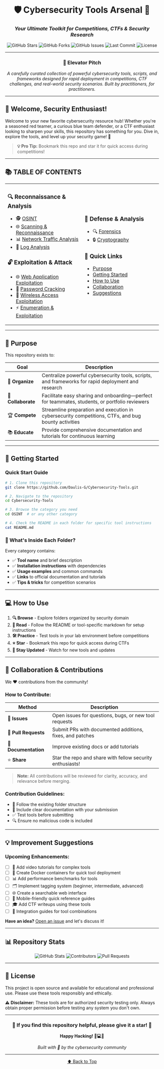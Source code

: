 <div align="center">

# 🛡️ Cybersecurity Tools Arsenal 🔐

### *Your Ultimate Toolkit for Competitions, CTFs & Security Research*

![GitHub Stars](https://img.shields.io/github/stars/Daulis-G/Cybersecurity-Tools?style=social)
![GitHub Forks](https://img.shields.io/github/forks/Daulis-G/Cybersecurity-Tools?style=social)
![GitHub Issues](https://img.shields.io/github/issues/Daulis-G/Cybersecurity-Tools)
![Last Commit](https://img.shields.io/github/last-commit/Daulis-G/Cybersecurity-Tools)
![License](https://img.shields.io/badge/license-MIT-blue.svg)

---

### 🎯 **Elevator Pitch**

*A carefully curated collection of powerful cybersecurity tools, scripts, and frameworks designed for rapid deployment in competitions, CTF challenges, and real-world security scenarios. Built by practitioners, for practitioners.*

</div>

---

## 👋 Welcome, Security Enthusiast!

Welcome to your new favorite cybersecurity resource hub! Whether you're a seasoned red teamer, a curious blue team defender, or a CTF enthusiast looking to sharpen your skills, this repository has something for you. Dive in, explore the tools, and level up your security game! 🚀

> **💡 Pro Tip:** Bookmark this repo and star it for quick access during competitions!

---

## 📚 TABLE OF CONTENTS

<table>
<tr>
<td width="50%">

### 🔍 **Reconnaissance & Analysis**
- 🕵️ [OSINT](OSINT/)
- 🌐 [Scanning & Reconnaissance](Scanning%20%26%20Reconnaissance/)
- 📊 [Network Traffic Analysis](Network%20Traffic%20Analysis/)
- 📝 [Log Analysis](Log%20Analysis/)

### 🔓 **Exploitation & Attack**
- 🌐 [Web Application Exploitation](Web%20Application%20Exploitation/)
- 🔑 [Password Cracking](Password%20Cracking/)
- 📡 [Wireless Access Exploitation](Wireless%20Access%20Exploitation/)
- ⚡ [Enumeration & Exploitation](Enumeration%20%26%20Exploitation/)

</td>
<td width="50%">

### 🔐 **Defense & Analysis**
- 🔍 [Forensics](Forensics/)
- 🔒 [Cryptography](Cryptography/)

### 🎯 **Quick Links**
- [Purpose](#-purpose)
- [Getting Started](#-getting-started)
- [How to Use](#-how-to-use)
- [Collaboration](#-collaboration--contributions)
- [Suggestions](#-improvement-suggestions)

</td>
</tr>
</table>

---

## 🎯 Purpose

This repository exists to:

| Goal | Description |
|------|-------------|
| 🍏 **Organize** | Centralize powerful cybersecurity tools, scripts, and frameworks for rapid deployment and research |
| 🤝 **Collaborate** | Facilitate easy sharing and onboarding—perfect for teammates, students, or portfolio reviewers |
| 🏆 **Compete** | Streamline preparation and execution in cybersecurity competitions, CTFs, and bug bounty activities |
| 📚 **Educate** | Provide comprehensive documentation and tutorials for continuous learning |

---

## 🚀 Getting Started

### Quick Start Guide

```bash
# 1. Clone this repository
git clone https://github.com/Daulis-G/Cybersecurity-Tools.git

# 2. Navigate to the repository
cd Cybersecurity-Tools

# 3. Browse the category you need
cd OSINT  # or any other category

# 4. Check the README in each folder for specific tool instructions
cat README.md
```

### 📂 What's Inside Each Folder?

Every category contains:

- ✅ **Tool name** and brief description
- ✅ **Installation instructions** with dependencies
- ✅ **Usage examples** and common commands
- ✅ **Links** to official documentation and tutorials
- ✅ **Tips & tricks** for competition scenarios

---

## 💻 How to Use

1. **🔍 Browse** - Explore folders organized by security domain
2. **📖 Read** - Follow the README or tool-specific markdown for setup instructions
3. **🛠️ Practice** - Test tools in your lab environment before competitions
4. **⭐ Star** - Bookmark this repo for quick access during CTFs
5. **🔄 Stay Updated** - Watch for new tools and updates

---

## 🤝 Collaboration & Contributions

We ❤️ contributions from the community!

### How to Contribute:

| Method | Description |
|--------|-------------|
| 🐛 **Issues** | Open issues for questions, bugs, or new tool requests |
| 🔀 **Pull Requests** | Submit PRs with documented additions, fixes, and patches |
| 📝 **Documentation** | Improve existing docs or add tutorials |
| ⭐ **Share** | Star the repo and share with fellow security enthusiasts! |

> **Note:** All contributions will be reviewed for clarity, accuracy, and relevance before merging.

### Contribution Guidelines:

- 📌 Follow the existing folder structure
- 📝 Include clear documentation with your submission
- ✅ Test tools before submitting
- 🔍 Ensure no malicious code is included

---

## 💡 Improvement Suggestions

### Upcoming Enhancements:

- [ ] 🎥 Add video tutorials for complex tools
- [ ] 🐳 Create Docker containers for quick tool deployment
- [ ] 📊 Add performance benchmarks for tools
- [ ] 🗂️ Implement tagging system (beginner, intermediate, advanced)
- [ ] 🌐 Create a searchable web interface
- [ ] 📱 Mobile-friendly quick reference guides
- [ ] 🎓 Add CTF writeups using these tools
- [ ] 🔗 Integration guides for tool combinations

**Have an idea?** [Open an issue](https://github.com/Daulis-G/Cybersecurity-Tools/issues/new) and let's discuss it!

---

## 📊 Repository Stats

<div align="center">

![GitHub Stats](https://img.shields.io/github/repo-size/Daulis-G/Cybersecurity-Tools)
![Contributors](https://img.shields.io/github/contributors/Daulis-G/Cybersecurity-Tools)
![Pull Requests](https://img.shields.io/github/issues-pr/Daulis-G/Cybersecurity-Tools)

</div>

---

## 📜 License

This project is open source and available for educational and professional use. Please use these tools responsibly and ethically.

⚠️ **Disclaimer:** These tools are for authorized security testing only. Always obtain proper permission before testing any system you don't own.

---

<div align="center">

### 🌟 If you find this repository helpful, please give it a star! 🌟

**Happy Hacking! 🔐💻🎯**

*Built with 💜 by the cybersecurity community*

---

[⬆ Back to Top](#️-cybersecurity-tools-arsenal-)

</div>
